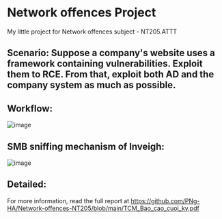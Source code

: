 # Network offences Project
My little project for Network offences subject - NT205.ATTT

## Scenario: Suppose a company's website uses a framework containing vulnerabilities. Exploit them to RCE. From that, exploit both AD and the company system as much as possible.

## Workflow: 
![image](https://github.com/PNg-HA/Network-offences-NT205/assets/93396414/ae7e0d13-b141-4ac8-a3b6-3d00ab5f8782)

## SMB sniffing mechanism of Inveigh:
![image](https://github.com/PNg-HA/Network-offences-NT205/assets/93396414/3cc60d33-c629-4947-9b67-5b00709563a9)

## Detailed:
For more information, read the full report at https://github.com/PNg-HA/Network-offences-NT205/blob/main/TCM_Bao_cao_cuoi_ky.pdf
